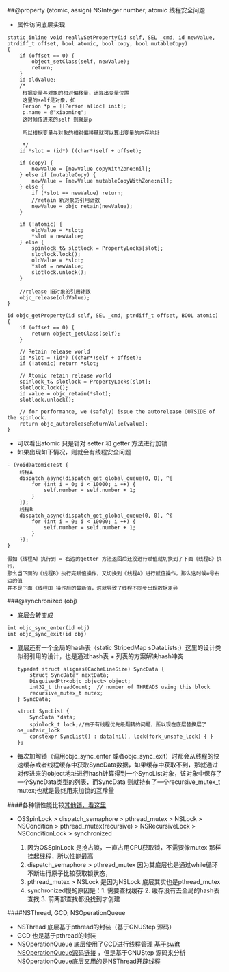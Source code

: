 ##@property (atomic, assign) NSInteger number; atomic 线程安全问题

* 属性访问底层实现


```
static inline void reallySetProperty(id self, SEL _cmd, id newValue, ptrdiff_t offset, bool atomic, bool copy, bool mutableCopy)
{
    if (offset == 0) {
        object_setClass(self, newValue);
        return;
    }
    id oldValue;
    /*
     根据变量与对象的相对偏移量，计算出变量位置
     这里的self是对象，如
     Person *p = [[Person alloc] init];
     p.name = @"xiaoming";
     这时候传进来的self 则就是p
     
     所以根据变量与对象的相对偏移量就可以算出变量的内存地址
     
     */
    id *slot = (id*) ((char*)self + offset);

    if (copy) {
        newValue = [newValue copyWithZone:nil];
    } else if (mutableCopy) {
        newValue = [newValue mutableCopyWithZone:nil];
    } else {
        if (*slot == newValue) return;
        //retain 新对象的引用计数
        newValue = objc_retain(newValue);
    }

    if (!atomic) {
        oldValue = *slot;
        *slot = newValue;
    } else {
        spinlock_t& slotlock = PropertyLocks[slot];
        slotlock.lock();
        oldValue = *slot;
        *slot = newValue;        
        slotlock.unlock();
    }

    //release 旧对象的引用计数
    objc_release(oldValue);
}
```
```
id objc_getProperty(id self, SEL _cmd, ptrdiff_t offset, BOOL atomic) {
    if (offset == 0) {
        return object_getClass(self);
    }

    // Retain release world
    id *slot = (id*) ((char*)self + offset);
    if (!atomic) return *slot;
        
    // Atomic retain release world
    spinlock_t& slotlock = PropertyLocks[slot];
    slotlock.lock();
    id value = objc_retain(*slot);
    slotlock.unlock();
    
    // for performance, we (safely) issue the autorelease OUTSIDE of the spinlock.
    return objc_autoreleaseReturnValue(value);
}
```

* 可以看出atomic 只是针对 setter 和 getter 方法进行加锁
* 如果出现如下情况，则就会有线程安全问题

```
- (void)atomicTest {
    线程A
    dispatch_async(dispatch_get_global_queue(0, 0), ^{
        for (int i = 0; i < 10000; i ++) {
            self.number = self.number + 1;
        }
    });
    线程B
    dispatch_async(dispatch_get_global_queue(0, 0), ^{
        for (int i = 0; i < 10000; i ++) {
            self.number = self.number + 1;
        }
    });
}

假如《线程A》执行到 = 右边的getter 方法返回后还没进行赋值就切换到了下面《线程B》执行，
那么当下面的《线程B》执行完赋值操作，又切换到《线程A》进行赋值操作，那么这时候=号右边的值
并不是下面《线程B》操作后的最新值，这就导致了线程不同步出现数据差异

```

###@synchronized (obj)
* 底层会转变成

```
int objc_sync_enter(id obj)
int objc_sync_exit(id obj)
```
* 底层还有一个全局的hash表（static StripedMap<SyncList> sDataLists;）这里的设计类似弱引用的设计，也是通过hash表 + 列表的方案解决hash冲突
	
	```
	typedef struct alignas(CacheLineSize) SyncData {
	    struct SyncData* nextData;
	    DisguisedPtr<objc_object> object;
	    int32_t threadCount;  // number of THREADS using this block
	    recursive_mutex_t mutex;
	} SyncData;

	struct SyncList {
	    SyncData *data;
	    spinlock_t lock;//由于有线程优先级翻转的问题，所以现在底层替换层了os_unfair_lock
	    constexpr SyncList() : data(nil), lock(fork_unsafe_lock) { }
	};
	```
* 每次加解锁（调用objc_sync_enter 或者objc_sync_exit）时都会从线程的快速缓存或者线程缓存中获取SyncData数据，如果缓存中获取不到，那就通过对传进来的object地址进行hash计算得到一个SyncList对象，该对象中保存了一个SyncData类型的列表，而SyncData 则就持有了一个recursive_mutex_t mutex;也就是最终用来加锁的互斥量

####各种锁性能比较[其他锁，看这里](https://juejin.cn/post/6844904088178688008)
* OSSpinLock > dispatch_semaphore > pthread_mutex > NSLock > NSCondition > pthread_mutex(recursive) > NSRecursiveLock > NSConditionLock > synchronized

	1. 因为OSSpinLock 是抢占锁，一直占用CPU获取锁，不需要像mutex 那样挂起线程，所以性能最高
	2. dispatch_semaphore > pthread_mutex 因为其底层也是通过while循环不断进行原子比较获取锁状态，
	3. pthread_mutex > NSLock  是因为NSLock 底层其实也是pthread_mutex
	4. synchronized慢的原因是：1. 需要查找缓存 2. 缓存没有去全局的hash表查找 3. 前两部查找都没找到才创建

####NSThread, GCD, NSOperationQueue
* NSThread 底层基于pthread的封装（基于GNUStep 源码）
* GCD 也是基于pthread的封装
* NSOperationQueue 底层使用了GCD进行线程管理 [基于swift NSOperationQueue源码链接](https://github.com/apple/swift-corelibs-foundation) ，但是基于GNUStep 源码来分析NSOperationQueue底层又用的是NSThread开辟线程
